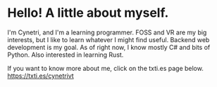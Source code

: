 # Hello! A little about myself.
I'm Cynetri, and I'm a learning programmer. FOSS and VR are my big interests, but I like to learn whatever I might find useful. Backend web development is my goal. 
As of right now, I know mostly C# and bits of Python. Also interested in learning Rust. 

If you want to know more about me, click on the txti.es page below.
https://txti.es/cynetrivt

